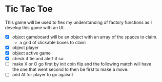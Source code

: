 # Tic Tac Toe
This game will be used to flex my understanding of factory functions as I develop this game with an UI.

+ [x] object gameboard will be an object with an array of the spaces to claim.
  + a grid of clickable boxes to claim
+ [x] object player
+ [x] object active game
+ [x] check if tie and alert if so
+ [ ] make X or O go first by init coin flip and the following match will have the one that went second to then be first to make a move.
+ [ ] add AI for player to go agaisnt

